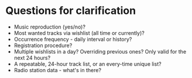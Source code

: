 # Questions for clarification

- Music reproduction (yes/no)?
- Most wanted tracks via wishlist (all time or currently)?
- Occurrence frequency - daily interval or history?
- Registration procedure?
- Multiple wishlists in a day? Overriding previous ones? Only valid for the next 24 hours?
- A repeatable, 24-hour track list, or an every-time unique list?
- Radio station data - what's in there?
